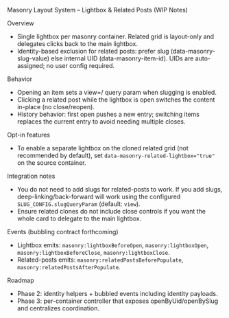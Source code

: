 Masonry Layout System – Lightbox & Related Posts (WIP Notes)

Overview
- Single lightbox per masonry container. Related grid is layout-only and delegates clicks back to the main lightbox.
- Identity-based exclusion for related posts: prefer slug (data-masonry-slug-value) else internal UID (data-masonry-item-id). UIDs are auto-assigned; no user config required.

Behavior
- Opening an item sets a view=<prefix>/<slug> query param when slugging is enabled.
- Clicking a related post while the lightbox is open switches the content in-place (no close/reopen).
- History behavior: first open pushes a new entry; switching items replaces the current entry to avoid needing multiple closes.

Opt-in features
- To enable a separate lightbox on the cloned related grid (not recommended by default), set `data-masonry-related-lightbox="true"` on the source container.

Integration notes
- You do not need to add slugs for related-posts to work. If you add slugs, deep-linking/back-forward will work using the configured `SLUG_CONFIG.slugQueryParam` (default: `view`).
- Ensure related clones do not include close controls if you want the whole card to delegate to the main lightbox.

Events (bubbling contract forthcoming)
- Lightbox emits: `masonry:lightboxBeforeOpen`, `masonry:lightboxOpen`, `masonry:lightboxBeforeClose`, `masonry:lightboxClose`.
- Related-posts emits: `masonry:relatedPostsBeforePopulate`, `masonry:relatedPostsAfterPopulate`.

Roadmap
- Phase 2: identity helpers + bubbled events including identity payloads.
- Phase 3: per-container controller that exposes openByUid/openBySlug and centralizes coordination.


